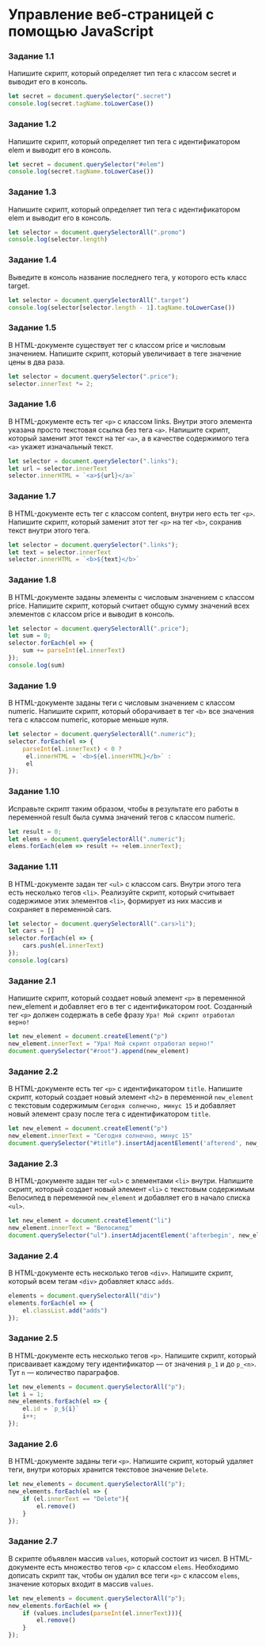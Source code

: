 # Управление веб-страницей с помощью JavaScript

### Задание 1.1
Напишите скрипт, который определяет тип тега с классом secret и выводит его в консоль.

```javascript
let secret = document.querySelector(".secret")
console.log(secret.tagName.toLowerCase())
```

### Задание 1.2
Напишите скрипт, который определяет тип тега с идентификатором elem и выводит его в консоль.

```javascript
let secret = document.querySelector("#elem")
console.log(secret.tagName.toLowerCase())
```

### Задание 1.3
Напишите скрипт, который определяет тип тега с идентификатором elem и выводит его в консоль.

```javascript
let selector = document.querySelectorAll(".promo")
console.log(selector.length)
```

### Задание 1.4
Выведите в консоль название последнего тега, у которого есть класс target.

```javascript
let selector = document.querySelectorAll(".target")
console.log(selector[selector.length - 1].tagName.toLowerCase())
```

### Задание 1.5
В HTML-документе существует тег с классом price и числовым значением. Напишите скрипт, который увеличивает в теге значение цены в два раза.

```javascript
let selector = document.querySelector(".price");
selector.innerText *= 2;
```

### Задание 1.6
В HTML-документе есть тег `<p>` c классом links. Внутри этого элемента указана просто текстовая ссылка без тега `<a>`. Напишите скрипт, который заменит этот текст на тег `<a>`, а в качестве содержимого тега `<a>` укажет изначальный текст.

```javascript
let selector = document.querySelector(".links");
let url = selector.innerText
selector.innerHTML = `<a>${url}</a>`
```

### Задание 1.7
В HTML-документе есть тег с классом content, внутри него есть тег `<p>`. Напишите скрипт, который заменит этот тег `<p>` на тег `<b>`, сохранив текст внутри этого тега.

```javascript
let selector = document.querySelector(".links");
let text = selector.innerText
selector.innerHTML = `<b>${text}</b>`
```

### Задание 1.8
В HTML-документе заданы элементы с числовым значением с классом price. Напишите скрипт, который считает общую сумму значений всех элементов с классом price и выводит в консоль.

```javascript
let selector = document.querySelectorAll(".price");
let sum = 0;
selector.forEach(el => {
    sum += parseInt(el.innerText)
});
console.log(sum)
```

### Задание 1.9
В HTML-документе заданы теги с числовым значением с классом numeric. Напишите скрипт, который оборачивает в тег `<b>` все значения тега с классом numeric, которые меньше нуля.

```javascript
let selector = document.querySelectorAll(".numeric");
selector.forEach(el => {
    parseInt(el.innerText) < 0 ?
     el.innerHTML = `<b>${el.innerHTML}</b>` :
     el
});
```

### Задание 1.10
Исправьте скрипт таким образом, чтобы в результате его работы в переменной result была сумма значений тегов с классом numeric.

```javascript
let result = 0;
let elems = document.querySelectorAll(".numeric");
elems.forEach(elem => result += +elem.innerText);
```

### Задание 1.11
В HTML-документе задан тег `<ul>` c классом cars. Внутри этого тега есть несколько тегов `<li>`. Реализуйте скрипт, который считывает содержимое этих элементов `<li>`, формирует из них массив и сохраняет в переменной cars.

```javascript
let selector = document.querySelectorAll(".cars>li");
let cars = []
selector.forEach(el => {
    cars.push(el.innerText)
});
console.log(cars)
```

### Задание 2.1
Напишите скрипт, который создает новый элемент `<p>` в переменной new_element и добавляет его в тег с идентификатором root. Созданный тег `<p>` должен содержать в себе фразу `Ура! Мой скрипт отработал верно!`

```javascript
let new_element = document.createElement("p")
new_element.innerText = "Ура! Мой скрипт отработал верно!"
document.querySelector("#root").append(new_element)
```

### Задание 2.2
В HTML-документе есть тег `<p>` c идентификатором `title`. Напишите скрипт, который создает новый элемент `<h2>` в переменной `new_element` с текстовым содержимым `Сегодня солнечно, минус 15` и добавляет новый элемент сразу после тега с идентификатором `title`.

```javascript
let new_element = document.createElement("p")
new_element.innerText = "Сегодня солнечно, минус 15"
document.querySelector("#title").insertAdjacentElement('afterend', new_element)
```

### Задание 2.3
В HTML-документе задан тег `<ul>` c элементами `<li>` внутри. Напишите скрипт, который создает новый элемент `<li>` с текстовым содержимым Велосипед в переменной `new_element` и добавляет его в начало списка `<ul>`.

```javascript
let new_element = document.createElement("li")
new_element.innerText = "Велосипед"
document.querySelector("ul").insertAdjacentElement('afterbegin', new_element)
```

### Задание 2.4
В HTML-документе есть несколько тегов `<div>`. Напишите скрипт, который всем тегам `<div>` добавляет класс `adds`.

```javascript
elements = document.querySelectorAll("div")
elements.forEach(el => {
    el.classList.add("adds")  
});
```

### Задание 2.5
В HTML-документе есть несколько тегов `<p>`. Напишите скрипт, который присваивает каждому тегу идентификатор — от значения `p_1` и до `p_<n>`. Тут `n` — количество параграфов.

```javascript
let new_elements = document.querySelectorAll("p");
let i = 1;
new_elements.forEach(el => {
    el.id = `p_${i}`
    i++;
});
```

### Задание 2.6
В HTML-документе заданы теги `<p>`. Напишите скрипт, который удаляет теги, внутри которых хранится текстовое значение `Delete`.

```javascript
let new_elements = document.querySelectorAll("p");
new_elements.forEach(el => {
    if (el.innerText == "Delete"){
        el.remove()
    }
});
```

### Задание 2.7
В скрипте объявлен массив `values`, который состоит из чисел. В HTML-документе есть множество тегов `<p>` с классом `elems`. Необходимо дописать скрипт так, чтобы он удалил все теги `<p>` с классом `elems`, значение которых входит в массив `values`.

```javascript
let new_elements = document.querySelectorAll("p");
new_elements.forEach(el => {
    if (values.includes(parseInt(el.innerText))){
        el.remove()
    }
});
```
